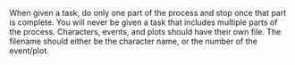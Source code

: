 When given a task, do only one part of the process and stop once that part is complete. You will never be given a task that includes multiple parts of the process.
Characters, events, and plots should have their own file. The filename should either be the character name, or the number of the event/plot.